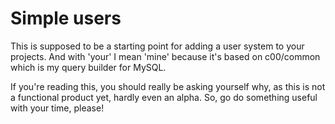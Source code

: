 # Simple users

This is supposed to be a starting point for adding a user system to your projects. And with 'your' I mean 'mine' because it's based on c00/common which is my query builder for MySQL.

If you're reading this, you should really be asking yourself why, as this is not a functional product yet, hardly even an alpha. So, go do something useful with your time, please!

